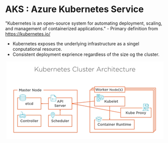 # AKS : Azure Kubernetes Service

"Kubernetes is an open-source system for automating deployment, scaling, and management of containerized applications." - Primary definition from https://kubernetes.io/

- Kubernetes exposes the underlying infrastructure as a singel conputational resource.
- Consistent deployment exprience regardless of the size og the cluster.

![img text](https://github.com/milindchavan12/aks/blob/master/Assets/KubeArchitecture.png)
